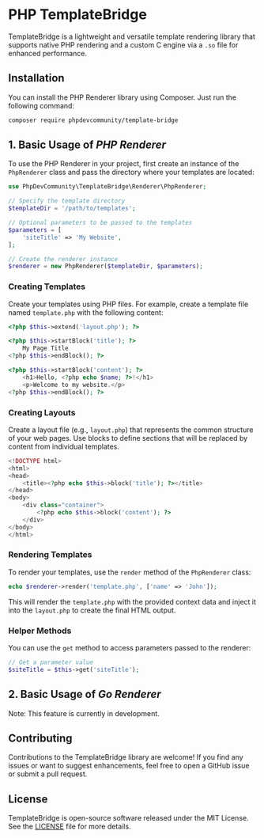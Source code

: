 # PHP TemplateBridge

TemplateBridge is a lightweight and versatile template rendering library that supports native PHP rendering and a custom C engine via a `.so` file for enhanced performance.

## Installation

You can install the PHP Renderer library using Composer. Just run the following command:

```bash
composer require phpdevcommunity/template-bridge
```

## 1. Basic Usage of *PHP Renderer*

To use the PHP Renderer in your project, first create an instance of the `PhpRenderer` class and pass the directory where your templates are located:

```php
use PhpDevCommunity\TemplateBridge\Renderer\PhpRenderer;

// Specify the template directory
$templateDir = '/path/to/templates';

// Optional parameters to be passed to the templates
$parameters = [
    'siteTitle' => 'My Website',
];

// Create the renderer instance
$renderer = new PhpRenderer($templateDir, $parameters);
```

### Creating Templates

Create your templates using PHP files. For example, create a template file named `template.php` with the following content:

```php
<?php $this->extend('layout.php'); ?>

<?php $this->startBlock('title'); ?>
    My Page Title
<?php $this->endBlock(); ?>

<?php $this->startBlock('content'); ?>
    <h1>Hello, <?php echo $name; ?>!</h1>
    <p>Welcome to my website.</p>
<?php $this->endBlock(); ?>
```

### Creating Layouts

Create a layout file (e.g., `layout.php`) that represents the common structure of your web pages. Use blocks to define sections that will be replaced by content from individual templates.

```php
<!DOCTYPE html>
<html>
<head>
    <title><?php echo $this->block('title'); ?></title>
</head>
<body>
    <div class="container">
        <?php echo $this->block('content'); ?>
    </div>
</body>
</html>
```

### Rendering Templates

To render your templates, use the `render` method of the `PhpRenderer` class:

```php
echo $renderer->render('template.php', ['name' => 'John']);
```

This will render the `template.php` with the provided context data and inject it into the `layout.php` to create the final HTML output.

### Helper Methods

You can use the `get` method to access parameters passed to the renderer:

```php
// Get a parameter value
$siteTitle = $this->get('siteTitle');
```

## 2. Basic Usage of *Go Renderer*

Note: This feature is currently in development.

## Contributing

Contributions to the TemplateBridge library are welcome! If you find any issues or want to suggest enhancements, feel free to open a GitHub issue or submit a pull request.

## License

TemplateBridge is open-source software released under the MIT License. See the [LICENSE](LICENSE) file for more details.
